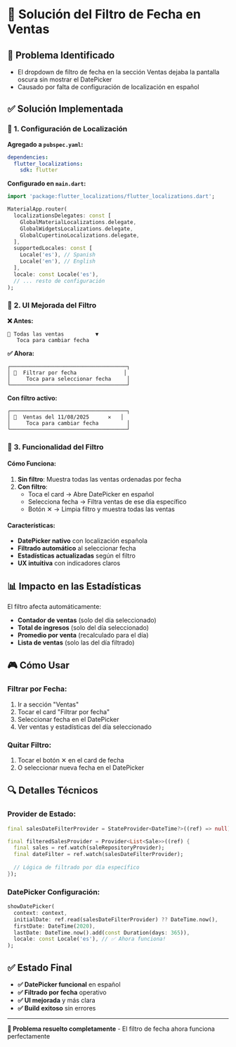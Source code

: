 # 📅 Solución del Filtro de Fecha en Ventas

## 🐛 **Problema Identificado**
- El dropdown de filtro de fecha en la sección Ventas dejaba la pantalla oscura sin mostrar el DatePicker
- Causado por falta de configuración de localización en español

## ✅ **Solución Implementada**

### 🔧 **1. Configuración de Localización**

**Agregado a `pubspec.yaml`:**
```yaml
dependencies:
  flutter_localizations:
    sdk: flutter
```

**Configurado en `main.dart`:**
```dart
import 'package:flutter_localizations/flutter_localizations.dart';

MaterialApp.router(
  localizationsDelegates: const [
    GlobalMaterialLocalizations.delegate,
    GlobalWidgetsLocalizations.delegate, 
    GlobalCupertinoLocalizations.delegate,
  ],
  supportedLocales: const [
    Locale('es'), // Spanish
    Locale('en'), // English
  ],
  locale: const Locale('es'),
  // ... resto de configuración
);
```

### 🎨 **2. UI Mejorada del Filtro**

**❌ Antes:**
```
📅 Todas las ventas          ▼
   Toca para cambiar fecha
```

**✅ Ahora:**
```
┌─────────────────────────────────────┐
│ 📅  Filtrar por fecha               │
│     Toca para seleccionar fecha     │
└─────────────────────────────────────┘
```

**Con filtro activo:**
```
┌─────────────────────────────────────┐
│ 📅  Ventas del 11/08/2025      ✕   │
│     Toca para cambiar fecha         │
└─────────────────────────────────────┘
```

### 🎯 **3. Funcionalidad del Filtro**

#### **Cómo Funciona:**
1. **Sin filtro**: Muestra todas las ventas ordenadas por fecha
2. **Con filtro**: 
   - Toca el card → Abre DatePicker en español
   - Selecciona fecha → Filtra ventas de ese día específico
   - Botón ✕ → Limpia filtro y muestra todas las ventas

#### **Características:**
- **DatePicker nativo** con localización española
- **Filtrado automático** al seleccionar fecha
- **Estadísticas actualizadas** según el filtro
- **UX intuitiva** con indicadores claros

## 📊 **Impacto en las Estadísticas**

El filtro afecta automáticamente:
- **Contador de ventas** (solo del día seleccionado)
- **Total de ingresos** (solo del día seleccionado) 
- **Promedio por venta** (recalculado para el día)
- **Lista de ventas** (solo las del día filtrado)

## 🎮 **Cómo Usar**

### **Filtrar por Fecha:**
1. Ir a sección "Ventas"
2. Tocar el card "Filtrar por fecha" 
3. Seleccionar fecha en el DatePicker
4. Ver ventas y estadísticas del día seleccionado

### **Quitar Filtro:**
1. Tocar el botón ✕ en el card de fecha
2. O seleccionar nueva fecha en el DatePicker

## 🔍 **Detalles Técnicos**

### **Provider de Estado:**
```dart
final salesDateFilterProvider = StateProvider<DateTime?>((ref) => null);

final filteredSalesProvider = Provider<List<Sale>>((ref) {
  final sales = ref.watch(saleRepositoryProvider);
  final dateFilter = ref.watch(salesDateFilterProvider);
  
  // Lógica de filtrado por día específico
});
```

### **DatePicker Configuración:**
```dart
showDatePicker(
  context: context,
  initialDate: ref.read(salesDateFilterProvider) ?? DateTime.now(),
  firstDate: DateTime(2020),
  lastDate: DateTime.now().add(const Duration(days: 365)),
  locale: const Locale('es'), // ✅ Ahora funciona!
);
```

## ✅ **Estado Final**
- **✅ DatePicker funcional** en español
- **✅ Filtrado por fecha** operativo
- **✅ UI mejorada** y más clara
- **✅ Build exitoso** sin errores

---

**🎉 Problema resuelto completamente** - El filtro de fecha ahora funciona perfectamente